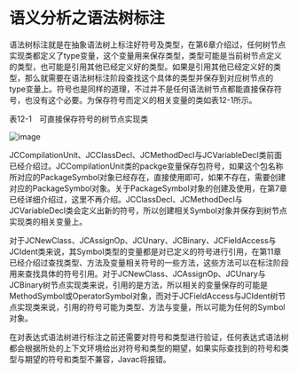 # 语义分析之语法树标注

语法树标注就是在抽象语法树上标注好符号及类型，在第6章介绍过，任何树节点实现类都定义了type变量，这个变量用来保存类型，类型可能是当前树节点定义的类型，也可能是引用其他已经定义好的类型。如果是引用其他已经定义好的类型，那么就需要在语法树标注阶段查找这个具体的类型并保存到对应树节点的type变量上。符号也是同样的道理，不过并不是任何语法树节点都能直接保存符号，也没有这个必要。为保存符号而定义的相关变量的类如表12\-1所示。 

表12\-1　可直接保存符号的树节点实现类 

![image](https://cdn.staticaly.com/gh/YangLuchao/img_host@master/20230418/image.6nplk2gmgao0.webp)

JCCompilationUnit、JCClassDecl、JCMethodDecl与JCVariableDecl类前面已经介绍过。JCCompilationUnit类的packge变量保存包符号，如果这个包名称所对应的PackageSymbol对象已经存在，直接使用即可，如果不存在，需要创建对应的PackageSymbol对象。关于PackageSymbol对象的创建及使用，在第7章已经详细介绍过，这里不再介绍。JCClassDecl、JCMethodDecl与JCVariableDecl类会定义出新的符号，所以创建相关Symbol对象并保存到树节点实现类的相关变量上。 

对于JCNewClass、JCAssignOp、JCUnary、JCBinary、JCFieldAccess与JCIdent类来说，其Symbol类型的变量都是对已定义的符号进行引用，在第11章已经介绍过查找类型、方法及变量相关符号的一些方法，这些方法可以在标注阶段用来查找具体的符号引用。对于JCNewClass、JCAssignOp、JCUnary与JCBinary树节点实现类来说，引用的是方法，所以相关的变量保存的可能是MethodSymbol或OperatorSymbol对象，而对于JCFieldAccess与JCIdent树节点实现类来说，引用的符号可能为类型、方法与变量，所以可能为任何的Symbol对象。 

在对表达式语法树进行标注之前还需要对符号和类型进行验证，任何表达式语法树都会根据所处的上下文环境给出对符号和类型的期望，如果实际查找到的符号和类型与期望的符号和类型不兼容，Javac将报错。 
